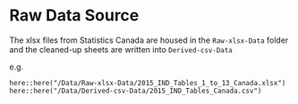 <!--
Copyright 2019 Province of British Columbia

Licensed under the Apache License, Version 2.0 (the "License");
you may not use this file except in compliance with the License.
You may obtain a copy of the License at

http://www.apache.org/licenses/LICENSE-2.0

Unless required by applicable law or agreed to in writing, software distributed under the License is distributed on an "AS IS" BASIS,
WITHOUT WARRANTIES OR CONDITIONS OF ANY KIND, either express or implied.
See the License for the specific language governing permissions and limitations under the License.
-->



# Raw Data Source

The xlsx files from Statistics Canada are housed in the `Raw-xlsx-Data` folder and the cleaned-up sheets are written into `Derived-csv-Data` 

e.g.

`here::here("/Data/Raw-xlsx-Data/2015_IND_Tables_1_to_13_Canada.xlsx")`
`here::here("/Data/Derived-csv-Data/2015_IND_Tables_Canada.csv")`

